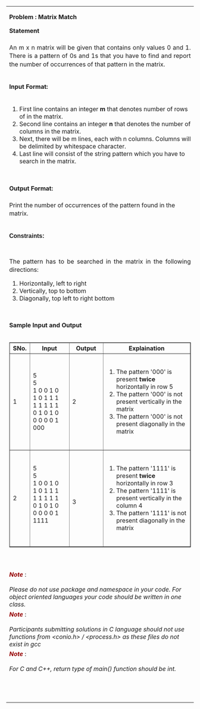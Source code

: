 <html>
  <body>
    <table>
      <tbody>
        <tr>
          <td width="auto" valign="top">
            <div class="border">
              <div class="Section1">	
                <p class="MsoNormal" align="center" style="text-align:left">
                  <b style="mso-bidi-font-weight:
                            normal">
                    <span class="problem">Problem : Matrix Match
                    </span>
                  </b>
                </p>
                <p class="western" align="JUSTIFY" style="line-height:140%;margin-bottom: 0in;">
                  <b>Statement
                  </b>
                  <br>
                  <br>
                  An m x n matrix will be given that contains only values 0 and 1. There is a pattern of 0s and 1s that you have to find and report the number of occurrences of that pattern in the matrix. 
                  <br>
                  <br>	
                </p>
                <p style="line-height:140%;">
                  <b>Input Format:
                  </b>
                  <br>
                  <br>
                </p>
                <ol>
                  <li>First line contains an integer 
                    <b>m
                    </b> that denotes number of rows of in the matrix.
                  </li>
                  <li>
                    Second line contains an integer 
                    <b>n
                    </b> that denotes the number of columns in the matrix.
                  </li>
                  <li>
                    Next, there will be m lines, each with n columns. Columns will be delimited by whitespace character.
                  </li>
                  <li>
                    Last line will consist of the string pattern which you have to search in the matrix.
                  </li>
                </ol>
                <br>
                <p>
                </p>
                <p style="line-height:140%;">
                  <b>Output Format:
                  </b>
                  <br>
                  <br>
                  Print the number of occurrences of the pattern found in the matrix.
                  <br>
                  <br>
                </p>
                <p class="western" align="JUSTIFY" style="line-height:140%;margin-bottom: 0in;">
                  <font face="Verdana, sans-serif">
                    <b>Constraints:
                    </b>
                  </font>
                  <br>
                  <br>
                  <br>The pattern has to be searched in the matrix in the following directions:
                </p>
                <ol>
                  <li>Horizontally, left to right
                  </li>
                  <li>Vertically, top to bottom
                  </li>
                  <li>Diagonally, top left to right bottom
                  </li>
                </ol>
                <br>
                <p>
                </p>
                <a>
                  <b>Sample Input and Output
                  </b>
                </a>
                <a>
                  <br>
                  <br>
                  <table width="700px" border="1" cellspacing="0" cellpadding="2">
                    <tbody>
                      <tr>
                        <th style="height:20px">SNo.
                        </th>
                        <th style="height:20px">Input
                        </th>
                        <th style="height:20px">Output
                        </th>
                        <th style="height:20px">Explaination
                        </th>
                      </tr>
                      <tr>
                        <td style="width:10px;">1
                        </td>
                        <td style="width:150px;">
                          <br>5
                          <br>
                          5
                          <br>
                          1 0 0 1 0
                          <br>
                          1 0 1 1 1
                          <br>
                          1 1 1 1 1
                          <br>
                          0 1 0 1 0
                          <br>
                          0 0 0 0 1
                          <br>
                          000
                          <br>
                          <br>
                        </td>
                        <td style="width:100px;">
                          <br>2
                          <br>
                          <br>
                        </td>
                        <td style="width:350px">
                          <br>
                          <ol>
                            <li>The pattern '000' is present 
                              <b>twice
                              </b> horizontally in row 5
                            </li>
                            <li>
                              The pattern '000' is not present  vertically in the matrix
                            </li>
                            <li>
                              The pattern '000' is not present  diagonally in the matrix
                            </li>
                          </ol>
                          <br>
                        </td>							
                      </tr>
                      <tr>
                        <td style="width:10px;">2
                        </td>
                        <td style="width:150px;">
                          <br>5
                          <br>
                          5
                          <br>
                          1 0 0 1 0
                          <br>
                          1 0 1 1 1
                          <br>
                          1 1 1 1 1
                          <br>
                          0 1 0 1 0
                          <br>
                          0 0 0 0 1
                          <br>
                          1111
                          <br>
                          <br>
                          <br>
                        </td>
                        <td style="width:100px;">
                          <br>3
                          <br>
                        </td>
                        <td style="width:350px">
                          <br>
                          <ol>
                            <li>The pattern '1111' is present 
                              <b>twice
                              </b> horizontally in row 3
                            </li>
                            <li>
                              The pattern '1111' is present  vertically in the column 4
                            </li>
                            <li>
                              The pattern '1111' is not present  diagonally in the matrix
                            </li>
                          </ol>
                          <br>
                        </td>							
                      </tr>			
                    </tbody>
                  </table>
                  <br>
                  <br>
                </a>
              </div>
              <a>
                <div class="note">
                  <p class="western" style="margin-top: 0.07in; margin-bottom: 0in; widows: 2; orphans: 2">
                    <font color="#950000">
                      <i>
                        <b>Note
                        </b>
                      </i>
                    </font>:
                    <br> 
                    <br>
                    <i> Please do not use package and namespace in your code.
                      For object oriented languages your code should be written in
                      one class.
                    </i>
                  </p>
                  <p class="western" style="margin-top: 0.07in; margin-bottom: 0in; widows: 2; orphans: 2">
                    <font color="#950000">
                      <i>
                        <b>Note
                        </b>
                      </i>
                    </font>:
                    <br> 
                    <br>
                    <i>Participants submitting solutions in C language should
                      not use functions from &lt;conio.h&gt; / &lt;process.h&gt; as
                      these files do not exist in gcc
                    </i>
                  </p>
                  <p class="western" style="margin-top: 0.07in; margin-bottom: 0in; widows: 2; orphans: 2">
                    <font color="#950000">
                      <i>
                        <b>Note
                        </b>
                      </i>
                    </font>:
                    <br> 
                    <br>
                    <i>For C and C++, return type of main() function should be
                      int.
                    </i>
                  </p>
                  <br> 
                  <br>
                  <p class="western" align="JUSTIFY" style="margin-bottom: 0in">
                    <br>
                  </p>
                </div>
              </a>
            </div></td>
        </tr>
      </tbody>
    </table>
  </body>
</html>
